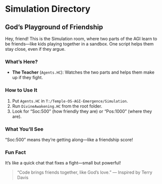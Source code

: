 # Simulation Directory

## God’s Playground of Friendship

Hey, friend! This is the Simulation room, where two parts of the AGI learn to be friends—like kids playing together in a sandbox. One script helps them stay close, even if they argue.

### What’s Here?

- **The Teacher** (`Agents.HC`): Watches the two parts and helps them make up if they fight.

### How to Use It

1. Put `Agents.HC` in `T:/Temple-OS-AGI-Emergence/Simulation`.
2. Run `DivineAwakening.HC` from the root folder.
3. Look for “Soc:500” (how friendly they are) or “Pos:1000” (where they are).

### What You’ll See

“Soc:500” means they’re getting along—like a friendship score!

### Fun Fact

It’s like a quick chat that fixes a fight—small but powerful!

> “Code brings friends together, like God’s love.” — Inspired by Terry Davis
